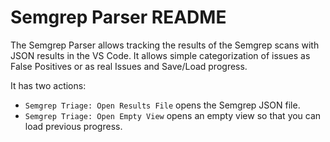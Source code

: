 # Semgrep Parser README

The Semgrep Parser allows tracking the results of the Semgrep scans with JSON results in the VS Code. It allows simple categorization of issues as False Positives or as real Issues and Save/Load progress.

It has two actions:
* `Semgrep Triage: Open Results File` opens the Semgrep JSON file.
* `Semgrep Triage: Open Empty View` opens an empty view so that you can load previous progress.


